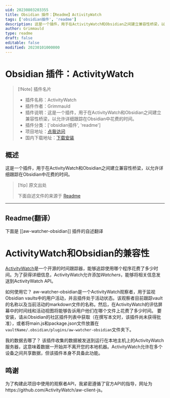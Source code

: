 ```yaml
---
uid: 20230803203355
title: Obsidian 插件：【Readme】ActivityWatch
tags: ['obsidian插件', 'readme']
description: 这是一个插件，用于在ActivityWatch和Obsidian之间建立兼容性桥梁，以允许详细跟踪在Obsidian中花费的时间。
author: Grimmauld
type: readme
draft: false
editable: false
modified: 20230101000000
---
```


# Obsidian 插件：ActivityWatch

> [!Note] 插件名片
> - 插件名称：ActivityWatch
> - 插件作者：Grimmauld
> - 插件说明：这是一个插件，用于在ActivityWatch和Obsidian之间建立兼容性桥梁，以允许详细跟踪在Obsidian中花费的时间。
> - 插件分类：['obsidian插件', 'readme']
> - 项目地址：[点我访问](https://github.com/LordGrimmauld/aw-watcher-obsidian)
> - 国内下载地址：[下载安装](https://pkmer.cn/products/plugin/pluginMarket/?aw-watcher-obsidian)

## 概述

这是一个插件，用于在ActivityWatch和Obsidian之间建立兼容性桥梁，以允许详细跟踪在Obsidian中花费的时间。



> [!tip] 原文出处
> 
>下面自述文件的来源于 [Readme](https://ghproxy.net/https://raw.githubusercontent.com/LordGrimmauld/aw-watcher-obsidian/master/README.md)
> 

---

## Readme(翻译）

下面是 [[aw-watcher-obsidian]] 插件的自述翻译


# ActivityWatch和Obsidian的兼容性
[ActivityWatch](https://activitywatch.net/)是一个开源的时间跟踪器，能够追踪使用哪个程序花费了多少时间。为了获得详细信息，ActivityWatch允许添加*Watchers*，能够将相关信息发送到ActivityWatch API。

如何使用它？
aw-watcher-obsidian是一个ActivityWatch观察者，用于监视Obsidian vaults中的用户活动，并且插件处于活动状态。该观察者目前跟踪vault的名称以及当前活动的markdown文件的名称。然后，在ActivityWatch的评估屏幕中的时间线和活动视图将能够告诉用户他们在哪个文件上花费了多少时间。
要安装，请从Obsidian的社区插件列表中获取（在撰写本文时，该插件尚未获得批准），或者将main.js和package.json文件放置在`vaultName/.obsidian/plugins/aw-watcher-obsidian`文件夹下。

我的数据去哪了？
该插件收集的数据被发送到运行在本地主机上的ActivityWatch服务器，这意味着数据一开始并不离开您的本地机器。ActivityWatch允许在多个设备之间共享数据，但该插件本身不具备此功能。

## 鸣谢
为了构建此项目中使用的观察者API，我紧密遵循了官方API的指导，网址为https://github.com/ActivityWatch/aw-client-js。



